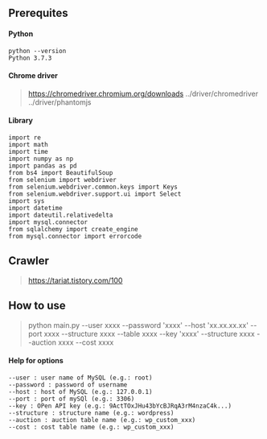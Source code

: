 ## Prerequites
  #### Python
    python --version
    Python 3.7.3
  #### Chrome driver
  > https://chromedriver.chromium.org/downloads
    ../driver/chromedriver
    ../driver/phantomjs
  #### Library
    import re
    import math
    import time
    import numpy as np
    import pandas as pd
    from bs4 import BeautifulSoup
    from selenium import webdriver
    from selenium.webdriver.common.keys import Keys
    from selenium.webdriver.support.ui import Select
    import sys
    import datetime
    import dateutil.relativedelta
    import mysql.connector
    from sqlalchemy import create_engine
    from mysql.connector import errorcode
## Crawler
  > https://tariat.tistory.com/100

## How to use
  > python main.py --user xxxx --password 'xxxx' --host 'xx.xx.xx.xx' --port xxxx --structure xxxx --table xxxx --key 'xxxx' --structure xxxx --auction xxxx --cost xxxx
  #### Help for options
    --user : user name of MySQL (e.g.: root)
    --password : password of username
    --host : host of MySQL (e.g.: 127.0.0.1)
    --port : port of mySQl (e.g.: 3306)
    --key : OPen API key (e.g.: 9ActTOxJHu43bYcBJRqA3rM4nzaC4k...)
    --structure : structure name (e.g.: wordpress)
    --auction : auction table name (e.g.: wp_custom_xxx)
    --cost : cost table name (e.g.: wp_custom_xxx)
